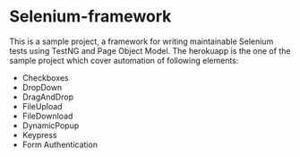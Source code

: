# Selenium-framework
This is a sample project, a framework for writing maintainable Selenium tests using TestNG and Page Object Model.
The herokuapp is the one of the sample project which cover automation of following elements:
* Checkboxes
* DropDown 
* DragAndDrop
* FileUpload
* FileDownload
* DynamicPopup
* Keypress
* Form Authentication
